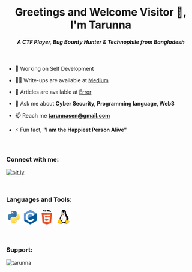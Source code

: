 <h1 align="center">Greetings and Welcome Visitor 👋, I'm Tarunna</h1>
<h5 align="center">A CTF Player, Bug Bounty Hunter & Technophile from Bangladesh</h5>
<br>

- 🔭 Working on Self Development

- 👨‍💻 Write-ups are available at [Medium](https://medium.com/@tarunnasen)

- 📝 Articles are available at [Error](https://t4runn4.github.io/redphoenix.github.io/)

- 💬 Ask me about **Cyber Security, Programming language, Web3**

- 📫 Reach me **tarunnasen@gmail.com**

- ⚡ Fun fact, **"I am the Happiest Person Alive"**

<br>
<h3 align="left">Connect with me:</h3>
<p align="left">
<a href="https://bit.ly/m/tarunna-sen" target="_blank"> <img src="https://encrypted-tbn0.gstatic.com/images?q=tbn:ANd9GcReA1ajGDa4vKE6OmfmIhAfdgLrZ4I_jw6fBVnWDNNDqQ&s" alt="bit.ly" width="40" height="40"> </a>
</p>

<br>
<h3 align="left">Languages and Tools:</h3>
<p align="left">
  <img src="https://raw.githubusercontent.com/devicons/devicon/master/icons/python/python-original.svg" alt="python" width="40" height="40"/>
  <img src="https://raw.githubusercontent.com/devicons/devicon/master/icons/c/c-original.svg" alt="c" width="40" height="40"/>
  <img src="https://raw.githubusercontent.com/devicons/devicon/master/icons/html5/html5-original-wordmark.svg" alt="html5" width="40" height="40"/>
  <img src="https://raw.githubusercontent.com/devicons/devicon/master/icons/linux/linux-original.svg" alt="linux" width="40" height="40"/>
</p>

<br>
<h3 align="left">Support:</h3>
<p><a href="https://www.buymeacoffee.com/tarunna"> <img align="left" src="https://cdn.buymeacoffee.com/buttons/v2/default-yellow.png" height="50" width="210" alt="tarunna" /></a></p><br><br>
